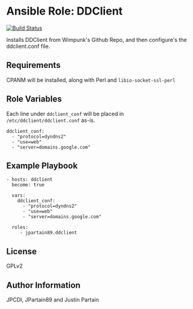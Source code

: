 # Ansible Role: DDClient

[![Build Status](https://travis-ci.org/jpartain89/ansible_ddclient.svg?branch=master)](https://travis-ci.org/jpartain89/ansible_ddclient)

Installs DDClient from Wimpunk's Github Repo, and then configure's the ddclient.conf file.

## Requirements

CPANM will be installed, along with Perl and `libio-socket-ssl-perl`

## Role Variables

Each line under `ddclient_conf` will be placed in `/etc/ddclient/ddclient.conf` as-is.

```
ddclient_conf:
  - "protocol=dyndns2"
  - "use=web"
  - "server=domains.google.com"
```

## Example Playbook

    - hosts: ddclient
      become: true

      vars:
        ddclient_conf:
          - "protocol=dyndns2"
          - "use=web"
          - "server=domains.google.com"

      roles:
         - jpartain89.ddclient

## License

GPLv2

## Author Information

JPCDI, JPartain89 and Justin Partain
